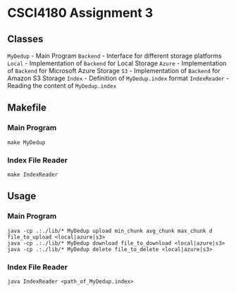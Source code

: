# CSCI4180 Assignment 3

## Classes
`MyDedup` - Main Program
`Backend` - Interface for different storage platforms
`Local` - Implementation of `Backend` for Local Storage
`Azure` - Implementation of `Backend` for Microsoft Azure Storage
`S3` - Implementation of `Backend` for Amazon S3 Storage
`Index` - Definition of `MyDedup.index` format
`IndexReader` - Reading the content of `MyDedup.index`

## Makefile
### Main Program
```
make MyDedup
```
### Index File Reader
```
make IndexReader
```


## Usage
### Main Program
```
java -cp .:./lib/* MyDedup upload min_chunk avg_chunk max_chunk d file_to_upload <local|azure|s3>
java -cp .:./lib/* MyDedup download file_to_download <local|azure|s3>
java -cp .:./lib/* MyDedup delete file_to_delete <local|azure|s3>
```
### Index File Reader
```
java IndexReader <path_of_MyDedup.index>
```